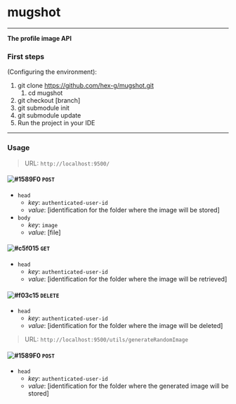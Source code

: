 # mugshot
---
**The profile image API**

### First steps
(Configuring the environment):

1. git clone https://github.com/hex-g/mugshot.git
    1. cd mugshot
2. git checkout [branch]
3. git submodule init
4. git submodule update 
5. Run the project in your IDE
---
### Usage
> URL: `http://localhost:9500/`

#### ![#1589F0](https://placehold.it/15/1589F0/000000?text=+) `POST`
* `head`
    * *key*: `authenticated-user-id`
    * *value*: [identification for the folder where the image will be stored]
* `body`
    * *key*: `image`
    * *value*: [file]
#### ![#c5f015](https://placehold.it/15/c5f015/000000?text=+) `GET`
* `head`
    * *key*: `authenticated-user-id`
    * *value*: [identification for the folder where the image will be retrieved]
#### ![#f03c15](https://placehold.it/15/f03c15/000000?text=+) `DELETE`
* `head`
    * *key*: `authenticated-user-id`
    * *value*: [identification for the folder where the image will be deleted]

> URL: `http://localhost:9500/utils/generateRandomImage`

#### ![#1589F0](https://placehold.it/15/1589F0/000000?text=+) `POST`
* `head`
    * *key*: `authenticated-user-id`
    * *value*: [identification for the folder where the generated image will be stored]
